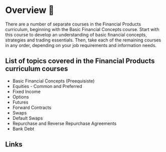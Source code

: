 # Overview 🚀

There are a number of separate courses in the Financial Products curriculum, beginning with the Basic Financial Concepts course.
Start with this course to develop an understanding of basic financial concepts, strategies and trading essentials.
Then, take each of the remaining courses in any order, depending on your job requirements and information needs.

## List of topics covered in the Financial Products curriculum courses

- Basic Financial Concepts (Preequisiste)
- Equities - Common and Preferred
- Fixed Income
- Options
- Futures
- Forward Contracts
- Swaps
- Default Swaps
- Repurchase and Reverse Repurchase Agreements
- Bank Debt

## Links
